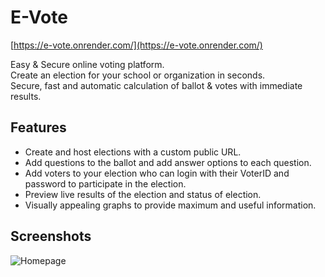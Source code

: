 # E-Vote

[https://e-vote.onrender.com/](https://e-vote.onrender.com/)  
  
Easy & Secure online voting platform.  
Create an election for your school or organization in seconds.  
Secure, fast and automatic calculation of ballot & votes with immediate results.

## Features

- Create and host elections with a custom public URL.
- Add questions to the ballot and add answer options to each question.
- Add voters to your election who can login with their VoterID and password to participate in the election.
- Preview live results of the election and status of election.
- Visually appealing graphs to provide maximum and useful information.

## Screenshots
![Homepage](https://raw.github.com/suprabathk/e-vote/main/Screenshots/Screenshot%20(70).png)
